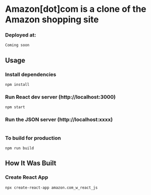 # Amazon[dot]com is a clone of the Amazon shopping site

### Deployed at:

```
Coming soon
```

## Usage

### Install dependencies

```
npm install
```

### Run React dev server (http://localhost:3000)

```
npm start
```

### Run the JSON server (http://localhost:xxxx)

```

```

### To build for production

```
npm run build
```

## How It Was Built

### Create React App

```
npx create-react-app amazon.com_w_react_js
```

```

```
